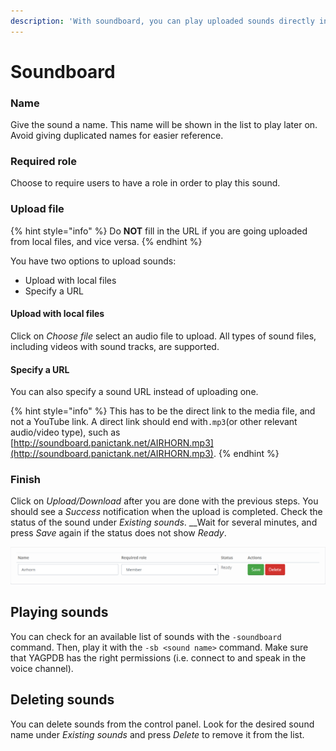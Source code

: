 ```yaml
---
description: 'With soundboard, you can play uploaded sounds directly in voice channels.'
---
```


# Soundboard

### Name

Give the sound a name. This name will be shown in the list to play later on. Avoid giving duplicated names for easier reference.

### Required role

Choose to require users to have a role in order to play this sound.

### Upload file

{% hint style="info" %}
Do **NOT** fill in the URL if you are going uploaded from local files, and vice versa.
{% endhint %}

You have two options to upload sounds:

* Upload with local files
* Specify a URL

#### Upload with local files

Click on _Choose file_ select an audio file to upload. All types of sound files, including videos with sound tracks, are supported.

#### Specify a URL

You can also specify a sound URL instead of uploading one. 

{% hint style="info" %}
This has to be the direct link to the media file, and not a YouTube link. A direct link should end with`.mp3`\(or other relevant audio/video type\), such as [http://soundboard.panictank.net/AIRHORN.mp3](http://soundboard.panictank.net/AIRHORN.mp3). 
{% endhint %}

### Finish

Click on _Upload/Download_ after you are done with the previous steps. You should see a _Success_ notification when the upload is completed. Check the status of the sound under _Existing sounds_. __Wait for several minutes, and press _Save_ again if the status does not show _Ready_.

![An example of a successfully uploaded sound](../.gitbook/assets/capture%20%281%29.PNG)

## Playing sounds

You can check for an available list of sounds with the `-soundboard` command. Then, play it with the `-sb <sound name>` command. Make sure that YAGPDB has the right permissions \(i.e. connect to  and speak in the voice channel\).

## Deleting sounds

You can delete sounds from the control panel. Look for the desired sound name under _Existing sounds_ and press _Delete_ to remove it from the list.

